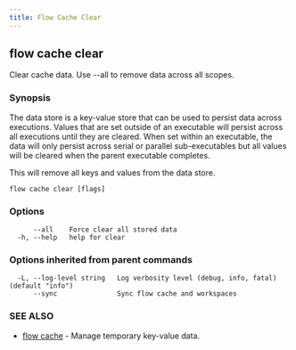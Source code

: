 ```yaml
---
title: Flow Cache Clear
---
```


## flow cache clear

Clear cache data. Use --all to remove data across all scopes.

### Synopsis

The data store is a key-value store that can be used to persist data across executions. Values that are set outside of an executable will persist across all executions until they are cleared. When set within an executable, the data will only persist across serial or parallel sub-executables but all values will be cleared when the parent executable completes.

This will remove all keys and values from the data store.

```
flow cache clear [flags]
```

### Options

```
      --all    Force clear all stored data
  -h, --help   help for clear
```

### Options inherited from parent commands

```
  -L, --log-level string   Log verbosity level (debug, info, fatal) (default "info")
      --sync               Sync flow cache and workspaces
```

### SEE ALSO

* [flow cache](flow_cache.md)	 - Manage temporary key-value data.

